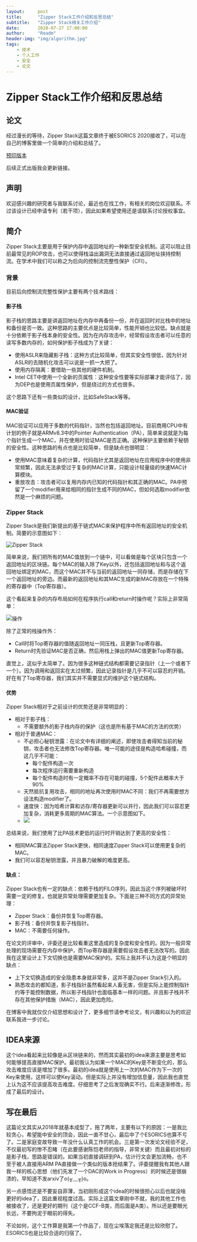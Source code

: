 ```yaml
---
layout:     post
title:      "Zipper Stack工作介绍和反思总结"
subtitle:   "Zipper Stack相关工作介绍"
date:       2020-07-27 17:00:00
author:     "Readm"
header-img: "img/algorithm.jpg"
tags:
    - 技术
    - 个人工作
    - 安全
    - 论文
---
```


# Zipper Stack工作介绍和反思总结

## 论文

经过漫长的等待，Zipper Stack这篇文章终于被ESORICS 2020接收了，可以在自己的博客里做一个简单的介绍和总结了。

[预印版本](https://arxiv.org/abs/1902.00888)

后续正式出版我会更新链接。

## 声明

欢迎感兴趣的研究者与我联系讨论，最近也在找工作，有相关的岗位欢迎联系。不过该设计已经申请专利（若干项），因此如果希望使用还是请联系讨论授权事宜。

## 简介

Zipper Stack主要是用于保护内存中返回地址的一种新型安全机制。这可以阻止目前最常见的ROP攻击，也可以使得栈溢出漏洞无法直接通过返回地址挟持控制流。在学术中我们可以称之为后向的控制流完整性保护（CFI）。

### 背景

目前后向控制流完整性保护主要有两个技术路线：

#### 影子栈

影子栈的思路主要是讲返回地址在内存中再备份一份，并在返回时对比栈中的地址和备份是否一致。这种思路的主要优点是比较简单，性能开销也比较低。缺点就是十分依赖于影子栈本身的安全性。因为在内存攻击中，经常假设攻击者可以任意的读写多数内存的，如何保护影子栈成为了关键：

+ 使用ASLR来隐藏影子栈：这种方式比较简单，但其实安全性很低，因为针对ASLR的去随机化攻击可以说是一抓一大把了。
+ 使用内存隔离：要借助一些其他的硬件机制。
+ Intel CET中使用一个全新的页属性：这种安全性要等实际部署才能评估了，因为DEP也是使用页属性保护，但是绕过的方式也很多。

这个思路下还有一些类似的设计，比如SafeStack等等。

#### MAC验证

MAC验证可以应用于多数的代码指针，当然也包括返回地址。目前商用CPU中有计划的例子就是ARMv8.3中的Pointer Authentication（PA），简单来说就是为每个指针生成一个MAC，并在使用时验证MAC是否正确。这种保护主要依赖于秘钥的安全性。这种思路的有点也是比较简单，但是缺点也很明显：

+ 使用MAC意味着复杂的计算，代码指针尤其是返回地址在应用程序中的使用非常频繁，因此无法承受过于复杂的MAC计算，只能设计轻量级的快速MAC计算模块。
+ 重放攻击：攻击者可以复用内存内已知的代码指针和其正确的MAC。PA中预留了一个modifier用来给相同的指针生成不同的MAC，但如何选取modifier依然是一个麻烦的问题。
  
### Zipper Stack

Zipper Stack是我们新提出的基于链式MAC来保护程序中所有返回地址的安全机制。简要的示意图如下： 

![Zipper Stack](../img/in-post/zipper/zipper.png)

简单来说，我们把所有的MAC值放到一个链中，可以看做是每个区块只包含一个返回地址的区块链。每个MAC的输入除了Key以外，还包括返回地址和与这个返回地址绑定的MAC，而这个MAC并不与当前的返回地址一同存储，而是存储在下一个返回地址的旁边。而最新的返回地址和其MAC生成的新MAC存放在一个特殊的寄存器中（Top寄存器）。

这个看起来复杂的内存布局如何在程序执行call和return时操作呢？实际上非常简单：

![操作](../img/in-post/zipper/callret.png)

除了正常的栈操作外：

+ Call时将Top寄存器的值随返回地址一同压栈，且更新Top寄存器。
+ Return时先验证MAC是否正确，然后用栈上弹出的MAC值更新Top寄存器。

直觉上，这似乎太简单了。因为很多这种链式结构都需要记录指针（上一个或者下一个）。因为调用和返回实在太过频繁，因此记录指针是几乎不可以容忍的开销。好在有了Top寄存器，我们其实并不需要显式的维护这个链式结构。

#### 优势

Zipper Stack相对于之前设计的优势还是非常明显的：

+ 相对于影子栈：
  + 不需要额外的影子栈内存的保护（这也是所有基于MAC的方法的优势）
+ 相对于普通MAC：
  + 不必担心秘钥泄露：在论文中有详细的阐述，即使攻击者得知当前的秘钥，攻击者也无法修改Top寄存器。唯一可能的途径是构造哈希碰撞，而这几乎不可能：
    + 每个配件构造一次
    + 每次程序运行需要重新构造
    + 每个配件构造时有一定概率不存在可能的碰撞，5个配件此概率大于90%
  + 天然抵抗复用攻击，相同的地址再次使用时MAC不同：我们不再需要想方设法构造modifier了。
  + 速度快：因为哈希计算和访存/寄存器更新可以并行，因此我们可以容忍更加复杂，消耗更多周期的MAC算法。一个示意图如下。
  + ![](../img/in-post/zipper/pipeline.png)

总结来说，我们使用了比PA技术更低的运行时开销达到了更高的安全性：
+ 相同MAC算法Zipper Stack更快，相同速度Zipper Stack可以使用更复杂的MAC。
+ 我们可以容忍秘钥泄露，并且暴力破解的难度更高。

#### 缺点：

Zipper Stack也有一定的缺点：依赖于栈的FILO序列，因此当这个序列被破坏时需要一定的修复。也就是异常处理需要更加复杂。下面是三种不同方式的异常处理：

+ Zipper Stack：备份并恢复Top寄存器。
+ 影子栈：备份并恢复影子栈指针。
+ MAC：不需要任何操作。

在论文的评审中，评委还是比较看重这里造成的复杂度和安全性的。因为一般异常处理的现场需要在内存中保护，而Top寄存器是需要假设攻击者无法改写的。因此我在这里设计上下文切换也是需要MAC保护的。实际上我并不认为这是个明显的缺点：

+ 上下文切换造成的安全隐患本身就非常多，这并不是Zipper Stack引入的。
+ 熟悉攻击的都知道，影子栈指针虽然看起来人畜无害，但是实际上能控制指针约等于能控制数据，所以影子栈指针也面临基本一样的问题。并且影子栈并不存在其他保护措施（MAC），因此更加危险。

在博客中我就仅仅介绍思想和设计了，更多细节请参考论文，有兴趣和以为的欢迎联系我进一步讨论。

## IDEA来源

这个idea看起来比较像是从区块链来的，然而其实最初的idea来源主要是思考如何能够提高直接MAC保护。最初我认为如果一个MAC的Key是不断变化的，那么攻击难度应该是增加了很多。最初的idea就是使用上一次的MAC作为下一次的Key来使用，这样可以使Key滚动。但是实际上并没有增加信息量，因此我也直觉上认为这不应该提高攻击难度。仔细思考了之后发现确实不行。后来逐渐修改，形成了最后的设计。

## 写在最后

这篇论文其实从2018年就基本成型了，拖了两年，主要有以下的原因：一是我比较贪心，希望能中安全的顶会，因此一直不甘心，最后中了个ESORICS也算不亏了。二是家庭变故导致一年没什么认真工作的机会。三是第一次发论文经验不足，不仅最初写的惨不忍睹（在此要感谢陈恺老师的指导，非常关键）而且最初对标的是影子栈，思路是错误的。如果当初直接调研到PA，估计行文会更加流畅，也不至于被人直接用ARM PA直接做一个类似的版本抢结果了。评委提醒我有其他人跟我一样的核心思想（他们先发了一个DAC的Work in Progress）的时候还是很崩溃的，早知道不发arxiv了o(╥﹏╥)o。

另一点感悟还是不要妄自菲薄，当初刚形成这个idea的时候很担心以后也就没啥更好的idea了，因此重视程度过高。实际上这篇文章刚中不就，我的其他工作也被接收了，还是更好的期刊（这个是CCF-B类，而后面是A类）。所以还是要眼光长远，不要拘泥于眼前的得失。

不论如何，这个工作算是我第一个作品了，现在尘埃落定我还是比较欣慰了。ESORICS也是比较合适的归宿了。